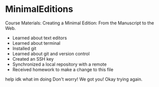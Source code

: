 # MinimalEditions

Course Materials: Creating a Minimal Edition: From the Manuscript to the Web.

- Learned about text editors
- Learned about terminal
- Installed git
- Learned about git and version control
- Created an SSH key 
- Synchronized a local repository with a remote
- Received homework to make a change to this file


help idk what im doing
Don't worry! We got you!
Okay trying again.